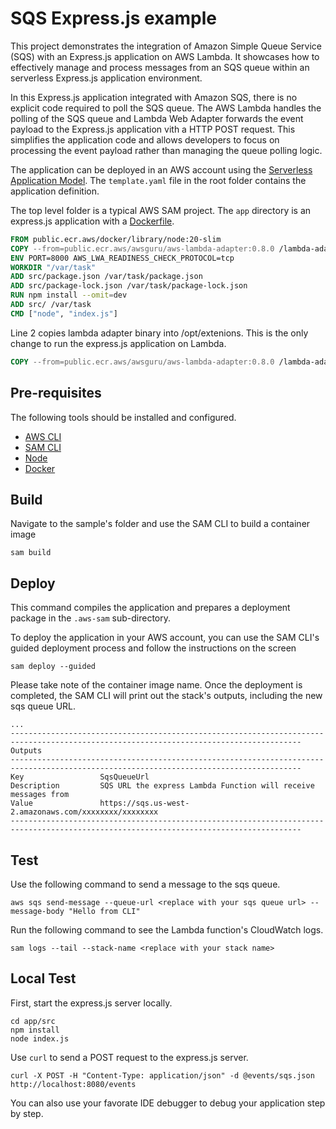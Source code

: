 # SQS Express.js example

This project demonstrates the integration of Amazon Simple Queue Service (SQS) with an Express.js application on AWS Lambda. It showcases how to effectively manage and process messages from an SQS queue within an serverless Express.js application environment.

In this Express.js application integrated with Amazon SQS, there is no explicit code required to poll the SQS queue. The AWS Lambda handles the polling of the SQS queue and Lambda Web Adapter forwards the event payload to the Express.js application vith a HTTP POST request. This simplifies the application code and allows developers to focus on processing the event payload rather than managing the queue polling logic.

The application can be deployed in an AWS account using the [Serverless Application Model](https://github.com/awslabs/serverless-application-model). The `template.yaml` file in the root folder contains the application definition.

The top level folder is a typical AWS SAM project. The `app` directory is an express.js application with a [Dockerfile](app/Dockerfile).

```dockerfile
FROM public.ecr.aws/docker/library/node:20-slim
COPY --from=public.ecr.aws/awsguru/aws-lambda-adapter:0.8.0 /lambda-adapter /opt/extensions/lambda-adapter
ENV PORT=8000 AWS_LWA_READINESS_CHECK_PROTOCOL=tcp
WORKDIR "/var/task"
ADD src/package.json /var/task/package.json
ADD src/package-lock.json /var/task/package-lock.json
RUN npm install --omit=dev
ADD src/ /var/task
CMD ["node", "index.js"]
```

Line 2 copies lambda adapter binary into /opt/extenions. This is the only change to run the express.js application on Lambda.

```dockerfile
COPY --from=public.ecr.aws/awsguru/aws-lambda-adapter:0.8.0 /lambda-adapter /opt/extensions/lambda-adapter
```

## Pre-requisites

The following tools should be installed and configured.

* [AWS CLI](https://aws.amazon.com/cli/)
* [SAM CLI](https://github.com/awslabs/aws-sam-cli)
* [Node](https://nodejs.org/en/)
* [Docker](https://www.docker.com/products/docker-desktop)

## Build

Navigate to the sample's folder and use the SAM CLI to build a container image

```shell
sam build
```
## Deploy

This command compiles the application and prepares a deployment package in the `.aws-sam` sub-directory.

To deploy the application in your AWS account, you can use the SAM CLI's guided deployment process and follow the instructions on the screen

```shell
sam deploy --guided
```

Please take note of the container image name.
Once the deployment is completed, the SAM CLI will print out the stack's outputs, including the new sqs queue URL.

```shell
...
---------------------------------------------------------------------------------------------------------------------------------------
Outputs                                                                                                                               
---------------------------------------------------------------------------------------------------------------------------------------
Key                 SqsQueueUrl                                                                                                       
Description         SQS URL the express Lambda Function will receive messages from                                                    
Value               https://sqs.us-west-2.amazonaws.com/xxxxxxxx/xxxxxxxx                                                    
---------------------------------------------------------------------------------------------------------------------------------------

```

## Test

Use the following command to send a message to the sqs queue.

```shell
aws sqs send-message --queue-url <replace with your sqs queue url> --message-body "Hello from CLI"
```

Run the following command to see the Lambda function's CloudWatch logs.

```shell
sam logs --tail --stack-name <replace with your stack name>
```

## Local Test

First, start the express.js server locally.

```shell
cd app/src
npm install
node index.js
```

Use `curl` to send a POST request to the express.js server.

```shell
curl -X POST -H "Content-Type: application/json" -d @events/sqs.json http://localhost:8080/events
```

You can also use your favorate IDE debugger to debug your application step by step.
